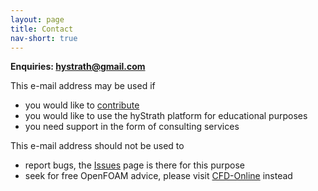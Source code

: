```yaml
---
layout: page
title: Contact
nav-short: true
---
```


**Enquiries: hystrath@gmail.com**    

This e-mail address may be used if
  - you would like to [contribute](https://hystrath.github.io/contributions/)
  - you would like to use the hyStrath platform for educational purposes
  - you need support in the form of consulting services   

This e-mail address should not be used to
  - report bugs, the [Issues](https://github.com/vincentcasseau/hyStrath/issues) page is there for this purpose  
  - seek for free OpenFOAM advice, please visit [CFD-Online](https://www.cfd-online.com/Forums/openfoam/) instead
